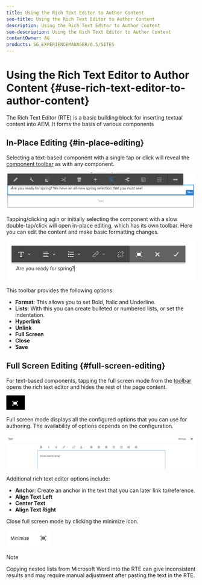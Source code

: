 ```yaml
---
title: Using the Rich Text Editor to Author Content
seo-title: Using the Rich Text Editor to Author Content
description: Using the Rich Text Editor to Author Content
seo-description: Using the Rich Text Editor to Author Content
contentOwner: AG
products: SG_EXPERIENCEMANAGER/6.5/SITES
---
```


# Using the Rich Text Editor to Author Content {#use-rich-text-editor-to-author-content}

The Rich Text Editor (RTE) is a basic building block for inserting textual content into AEM. It forms the basis of various components

## In-Place Editing {#in-place-editing}

Selecting a text-based component with a single tap or click will reveal the [component toolbar](/help/sites-cloud/authoring/fundamentals/editing-content.md#edit-move-copy-paste-delete) as with any component.

![The component toolbar](/help/sites-cloud/authoring/assets/editing-component-toolbar.png)

Tapping/clicking agin or initially selecting the component with a slow double-tap/click will open in-place editing, which has its own toolbar. Here you can edit the content and make basic formatting changes.

![In place editing with the RTE](/help/sites-cloud/authoring/assets/rte-in-place-editing.png)

This toolbar provides the following options:

* **Format**: This allows you to set Bold, Italic and Underline.
* **Lists**: With this you can create bulleted or numbered lists, or set the indentation.
* **Hyperlink**
* **Unlink**
* **Full Screen**
* **Close**
* **Save**

## Full Screen Editing {#full-screen-editing}

For text-based components, tapping the full screen mode from the [toolbar](#componenttoolbar) opens the rich text editor and hides the rest of the page content.

![RTE full screen button](/help/sites-cloud/authoring/assets/editing-full-screen.png)

Full screen mode displays all the configured options that you can use for authoring. The availability of options depends on the configuration. <!--Full screen mode displays all the configured options that you can use for authoring. The availability of options [depends on the configuration](/help/sites-administering/rich-text-editor.md).-->

![RTE in full screen mode](/help/sites-cloud/authoring/assets/rte-full-screen.png)

Additional rich text editor options include:

* **Anchor**: Create an anchor in the text that you can later link to/reference.
* **Align Text Left**
* **Center Text**
* **Align Text Right**

Close full screen mode by clicking the minimize icon.

![RTE minimize button](/help/sites-cloud/authoring/assets/rte-minimize.png)

>[!NOTE]
>
>Copying nested lists from Microsoft Word into the RTE can give inconsistent results and may require manual adjustment after pasting the text in the RTE.
